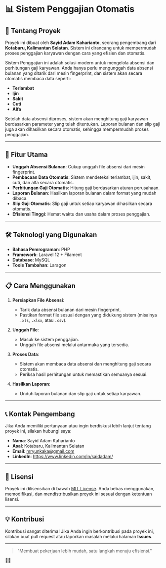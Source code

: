 # 📊 Sistem Penggajian Otomatis

## 🌟 Tentang Proyek

Proyek ini dibuat oleh **Sayid Adam Kaharianto**, seorang pengembang dari **Kotabaru, Kalimantan Selatan**. Sistem ini dirancang untuk mempermudah proses penggajian karyawan dengan cara yang efisien dan otomatis.

Sistem Penggajian ini adalah solusi modern untuk mengelola absensi dan perhitungan gaji karyawan. Anda hanya perlu mengunggah data absensi bulanan yang ditarik dari mesin fingerprint, dan sistem akan secara otomatis membaca data seperti:

-   **Terlambat**
-   **Ijin**
-   **Sakit**
-   **Cuti**
-   **Alfa**

Setelah data absensi diproses, sistem akan menghitung gaji karyawan berdasarkan parameter yang telah ditentukan. Laporan bulanan dan slip gaji juga akan dihasilkan secara otomatis, sehingga mempermudah proses penggajian.

---

## 🚀 Fitur Utama

-   **Unggah Absensi Bulanan**: Cukup unggah file absensi dari mesin fingerprint.
-   **Pembacaan Data Otomatis**: Sistem mendeteksi terlambat, ijin, sakit, cuti, dan alfa secara otomatis.
-   **Perhitungan Gaji Otomatis**: Hitung gaji berdasarkan aturan perusahaan.
-   **Laporan Bulanan**: Hasilkan laporan bulanan dalam format yang mudah dibaca.
-   **Slip Gaji Otomatis**: Slip gaji untuk setiap karyawan dihasilkan secara otomatis.
-   **Efisiensi Tinggi**: Hemat waktu dan usaha dalam proses penggajian.

---

## 🛠️ Teknologi yang Digunakan

-   **Bahasa Pemrograman**: PHP
-   **Framework**: Laravel 12 + Filament
-   **Database**: MySQL
-   **Tools Tambahan**: Laragon

---

## 📋 Cara Menggunakan

1. **Persiapkan File Absensi**:

    - Tarik data absensi bulanan dari mesin fingerprint.
    - Pastikan format file sesuai dengan yang didukung sistem (misalnya `.xls`, `.xlsx`, atau `.csv`).

2. **Unggah File**:

    - Masuk ke sistem penggajian.
    - Unggah file absensi melalui antarmuka yang tersedia.

3. **Proses Data**:

    - Sistem akan membaca data absensi dan menghitung gaji secara otomatis.
    - Periksa hasil perhitungan untuk memastikan semuanya sesuai.

4. **Hasilkan Laporan**:
    - Unduh laporan bulanan dan slip gaji untuk setiap karyawan.

---

## 📞 Kontak Pengembang

Jika Anda memiliki pertanyaan atau ingin berdiskusi lebih lanjut tentang proyek ini, silakan hubungi saya:

-   **Nama**: Sayid Adam Kaharianto
-   **Asal**: Kotabaru, Kalimantan Selatan
-   **Email**: mryunkaka@gmail.com
-   **LinkedIn**: https://www.linkedin.com/in/saidadam/

---

## 📜 Lisensi

Proyek ini dilisensikan di bawah [MIT License](LICENSE). Anda bebas menggunakan, memodifikasi, dan mendistribusikan proyek ini sesuai dengan ketentuan lisensi.

---

## 💡 Kontribusi

Kontribusi sangat diterima! Jika Anda ingin berkontribusi pada proyek ini, silakan buat pull request atau laporkan masalah melalui halaman **Issues**.

---

> "Membuat pekerjaan lebih mudah, satu langkah menuju efisiensi."

🚀✨
